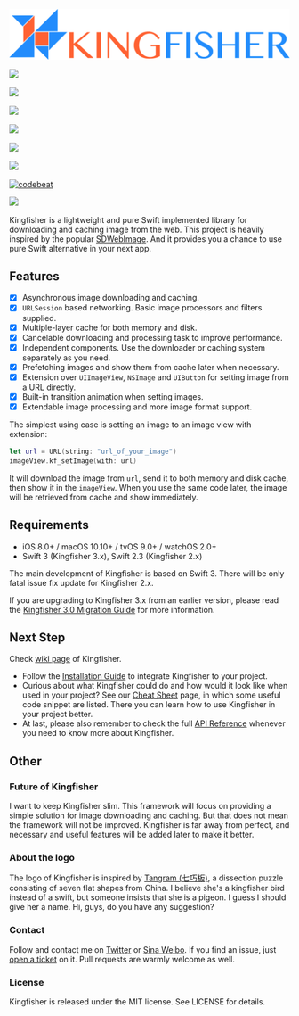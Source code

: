 <p align="center">

<img src="https://raw.githubusercontent.com/onevcat/Kingfisher/master/images/logo.png" alt="Kingfisher" title="Kingfisher" width="557"/>

</p>

<p align="center">

<a href="https://travis-ci.org/onevcat/Kingfisher"><img src="https://img.shields.io/travis/onevcat/Kingfisher/master.svg"></a>

<a href="https://github.com/Carthage/Carthage/"><img src="https://img.shields.io/badge/Carthage-compatible-4BC51D.svg?style=flat"></a>

<a href="https://swift.org/package-manager/"><img src="https://img.shields.io/badge/SPM-ready-orange.svg"></a>

<a href="http://cocoadocs.org/docsets/Kingfisher"><img src="https://img.shields.io/cocoapods/v/Kingfisher.svg?style=flat"></a>

<a href="https://raw.githubusercontent.com/onevcat/Kingfisher/master/LICENSE"><img src="https://img.shields.io/cocoapods/l/Kingfisher.svg?style=flat"></a>

<a href="http://cocoadocs.org/docsets/Kingfisher"><img src="https://img.shields.io/cocoapods/p/Kingfisher.svg?style=flat"></a>

<a href="https://codebeat.co/projects/github-com-onevcat-kingfisher"><img alt="codebeat" src="https://codebeat.co/badges/30b4386d-46e5-46ee-bcc6-251158bb5ef7" /></a>

<img src="https://img.shields.io/badge/made%20with-%3C3-orange.svg">


</p>

Kingfisher is a lightweight and pure Swift implemented library for downloading and caching image from the web. This project is heavily inspired by the popular [SDWebImage](https://github.com/rs/SDWebImage). And it provides you a chance to use pure Swift alternative in your next app.

## Features

- [x] Asynchronous image downloading and caching.
- [x] `URLSession` based networking. Basic image processors and filters supplied.
- [x] Multiple-layer cache for both memory and disk.
- [x] Cancelable downloading and processing task to improve performance.
- [x] Independent components. Use the downloader or caching system separately as you need.
- [x] Prefetching images and show them from cache later when necessary.
- [x] Extension over `UIImageView`, `NSImage` and `UIButton` for setting image from a URL directly.
- [x] Built-in transition animation when setting images.
- [x] Extendable image processing and more image format support.

The simplest using case is setting an image to an image view with extension:

```swift
let url = URL(string: "url_of_your_image")
imageView.kf_setImage(with: url)
```

It will download the image from `url`, send it to both memory and disk cache, then show it in the `imageView`. When you use the same code later, the image will be retrieved from cache and show immediately.

## Requirements

- iOS 8.0+ / macOS 10.10+ / tvOS 9.0+ / watchOS 2.0+
- Swift 3 (Kingfisher 3.x), Swift 2.3 (Kingfisher 2.x)

The main development of Kingfisher is based on Swift 3. There will be only fatal issue fix update for Kingfisher 2.x.

If you are upgrading to Kingfisher 3.x from an earlier version, please read the [Kingfisher 3.0 Migration Guide](https://github.com/onevcat/Kingfisher/wiki/Kingfisher-3.0-Migration-Guide) for more information.

## Next Step

Check [wiki page](https://github.com/onevcat/Kingfisher/wiki) of Kingfisher.

* Follow the [Installation Guide](https://github.com/onevcat/Kingfisher/wiki/Installation-Guide) to integrate Kingfisher to your project.
* Curious about what Kingfisher could do and how would it look like when used in your project? See our [Cheat Sheet](https://github.com/onevcat/Kingfisher/wiki/Cheat-Sheet) page, in which some useful code snippet are listed. There you can learn how to use Kingfisher in your project better.
* At last, please also remember to check the full [API Reference](http://cocoadocs.org/docsets/Kingfisher/) whenever you need to know more about Kingfisher.

## Other

### Future of Kingfisher

I want to keep Kingfisher slim. This framework will focus on providing a simple solution for image downloading and caching. But that does not mean the framework will not be improved. Kingfisher is far away from perfect, and necessary and useful features will be added later to make it better.

### About the logo

The logo of Kingfisher is inspired by [Tangram (七巧板)](http://en.wikipedia.org/wiki/Tangram), a dissection puzzle consisting of seven flat shapes from China. I believe she's a kingfisher bird instead of a swift, but someone insists that she is a pigeon. I guess I should give her a name. Hi, guys, do you have any suggestion?

### Contact

Follow and contact me on [Twitter](http://twitter.com/onevcat) or [Sina Weibo](http://weibo.com/onevcat). If you find an issue, just [open a ticket](https://github.com/onevcat/Kingfisher/issues/new) on it. Pull requests are warmly welcome as well.

### License

Kingfisher is released under the MIT license. See LICENSE for details.


